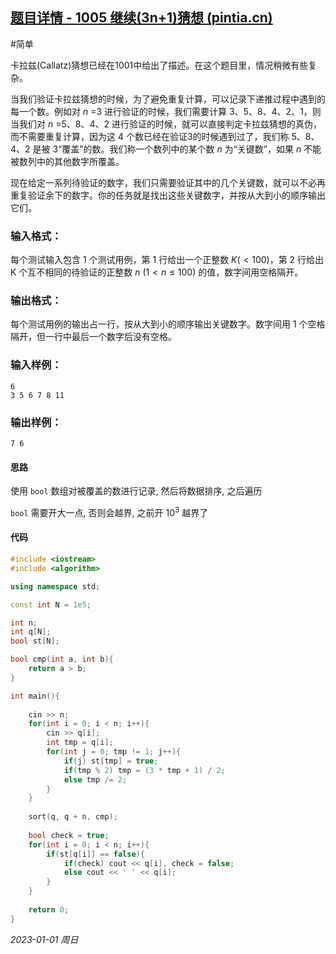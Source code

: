 ## [题目详情 - 1005 继续(3n+1)猜想 (pintia.cn)](https://pintia.cn/problem-sets/994805260223102976/exam/problems/994805320306507776)

#简单

卡拉兹(Callatz)猜想已经在1001中给出了描述。在这个题目里，情况稍微有些复杂。

当我们验证卡拉兹猜想的时候，为了避免重复计算，可以记录下递推过程中遇到的每一个数。例如对 $n$ =3 进行验证的时候，我们需要计算 3、5、8、4、2、1，则当我们对 $n$ =5、8、4、2 进行验证的时候，就可以直接判定卡拉兹猜想的真伪，而不需要重复计算，因为这 4 个数已经在验证3的时候遇到过了，我们称 5、8、4、2 是被 3“覆盖”的数。我们称一个数列中的某个数 $n$ 为“关键数”，如果 $n$ 不能被数列中的其他数字所覆盖。

现在给定一系列待验证的数字，我们只需要验证其中的几个关键数，就可以不必再重复验证余下的数字。你的任务就是找出这些关键数字，并按从大到小的顺序输出它们。

### 输入格式：

每个测试输入包含 1 个测试用例，第 1 行给出一个正整数 $K (<100)$，第 2 行给出 K 个互不相同的待验证的正整数 $n~ (1<n \leq 100)$ 的值，数字间用空格隔开。

### 输出格式：

每个测试用例的输出占一行，按从大到小的顺序输出关键数字。数字间用 1 个空格隔开，但一行中最后一个数字后没有空格。

### 输入样例：

```in
6
3 5 6 7 8 11
```

### 输出样例：

```out
7 6
```

#### 思路

使用 `bool` 数组对被覆盖的数进行记录, 然后将数据排序, 之后遍历

`bool` 需要开大一点, 否则会越界, 之前开 $10^3$ 越界了

#### 代码

```cpp
#include <iostream>
#include <algorithm>

using namespace std;

const int N = 1e5;

int n;
int q[N];
bool st[N];

bool cmp(int a, int b){
    return a > b;
}

int main(){
    
    cin >> n;
    for(int i = 0; i < n; i++){
        cin >> q[i];
        int tmp = q[i];
        for(int j = 0; tmp != 1; j++){
            if(j) st[tmp] = true;
            if(tmp % 2) tmp = (3 * tmp + 1) / 2;
            else tmp /= 2;
        }
    }
    
    sort(q, q + n, cmp);
    
    bool check = true;
    for(int i = 0; i < n; i++){
        if(st[q[i]] == false){
            if(check) cout << q[i], check = false;
            else cout << ' ' << q[i];
        }
    }
    
    return 0;
}
```


*2023-01-01 周日*